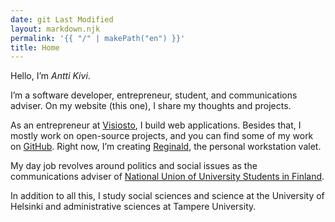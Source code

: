 ```yaml
---
date: git Last Modified
layout: markdown.njk
permalink: '{{ "/" | makePath("en") }}'
title: Home
---
```


Hello, I’m _Antti Kivi_.

I’m a software developer, entrepreneur, student, and communications adviser. On
my website (this one), I share my thoughts and projects.

As an entrepreneur at [Visiosto](https://www.visiosto.fi/en), I build web
applications. Besides that, I mostly work on open-source projects, and you can
find some of my work on [GitHub](https://github.com/anttikivi). Right now, I’m
creating [Reginald](https://github.com/get-reginald/reginald), the personal
workstation valet.

My day job revolves around politics and social issues as the communications
adviser of
[National Union of University Students in Finland](https://syl.fi/en).

In addition to all this, I study social sciences and science at the University
of Helsinki and administrative sciences at Tampere University.
